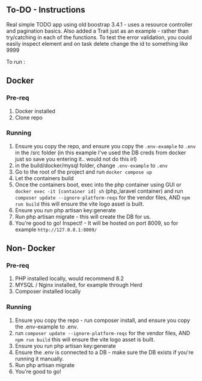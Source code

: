 ##  To-DO - Instructions
Real simple TODO app using old boostrap 3.4.1 - uses a resource controller and pagination basics.
Also added a Trait just as an example - rather than try/catching in each of the functions.
To test the error validation, you could easily inspect element and on task delete change the id to something like 9999


To run :
## Docker
### Pre-req
1. Docker installed
2. Clone repo

### Running
1. Ensure you copy the repo, and ensure you copy the `.env-example` to `.env` in the /src folder (in this example I've used the DB creds from docker just so save you entering it.. would not do this irl) 
2. in the build/docker/mysql folder, change `.env-example` to `.env`
3. Go to the root of the project and run `docker compose up`
4. Let the containers build
5. Once the containers boot, exec into the php container using GUI or `docker exec -it [container id] sh` (php_laravel container) and run `composer update --ignore-platform-reqs` for the vendor files,  AND `npm run build` this will ensure the vite logo asset is built.
6. Ensure you run php artisan key:generate
7. Run php artisan migrate - this will create the DB for us.
8. You're good to go! Inspect!  - It will be hosted on port 8009, so for example `http://127.0.0.1:8009/` 

## Non- Docker
### Pre-req
1. PHP installed locally, would recommend 8.2
2. MYSQL / Nginx installed, for example through Herd
3. Composer installed locally

### Running
1. Ensure you copy the repo - run composer install, and ensure you copy the .env-example to .env.
2.  run `composer update --ignore-platform-reqs` for the vendor files,  AND `npm run build` this will ensure the vite logo asset is built.
3. Ensure you run php artisan key:generate
4. Ensure the .env is connected to a DB - make sure the DB exists if you're running it manually.
5. Run php artisan migrate
6. You're good to go!
